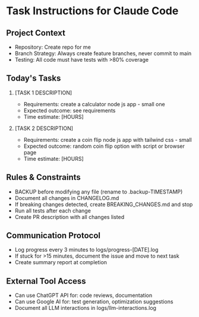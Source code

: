 # Task Instructions for Claude Code

## Project Context
- Repository: Create repo for me
- Branch Strategy: Always create feature branches, never commit to main
- Testing: All code must have tests with >80% coverage

## Today's Tasks
1. [TASK 1 DESCRIPTION]
   - Requirements: create a calculator node js app - small one
   - Expected outcome: see requirements
   - Time estimate: [HOURS]

2. [TASK 2 DESCRIPTION]
   - Requirements: create a coin flip node js app with tailwind css - small 
   - Expected outcome: random coin flip option with script or browser page
   - Time estimate: [HOURS]

## Rules & Constraints
- BACKUP before modifying any file (rename to .backup-TIMESTAMP)
- Document all changes in CHANGELOG.md
- If breaking changes detected, create BREAKING_CHANGES.md and stop
- Run all tests after each change
- Create PR description with all changes listed

## Communication Protocol
- Log progress every 3 minutes to logs/progress-[DATE].log
- If stuck for >15 minutes, document the issue and move to next task
- Create summary report at completion

## External Tool Access
- Can use ChatGPT API for: code reviews, documentation
- Can use Google AI for: test generation, optimization suggestions
- Document all LLM interactions in logs/llm-interactions.log

